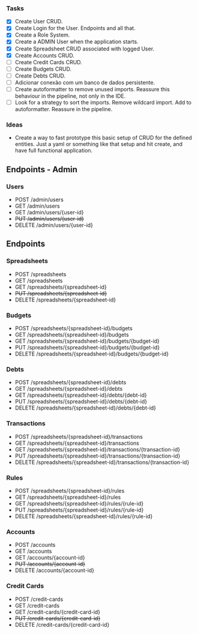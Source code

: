 <script src="https://kit.fontawesome.com/yourcode.js" crossorigin="anonymous"></script>
<i class="fas fa-band-aid"></i>
<i class="fas fa-cat"></i>
<i class="fas fa-dragon"></i>
<i class="far fa-clock"></i>
<i class="fas fa-clock"></i>
### Tasks

- [x] Create User CRUD.
- [x] Create Login for the User. Endpoints and all that.
- [x] Create a Role System.
- [x] Create a ADMIN User when the application starts.
- [x] Create Spreadsheet CRUD associated with logged User.
- [x] Create Accounts CRUD.
- [ ] Create Credit Cards CRUD.
- [ ] Create Budgets CRUD.
- [ ] Create Debts CRUD.
- [ ] Adicionar conexão com um banco de dados persistente.
- [ ] Create autoformatter to remove unused imports. Reassure this behaviour in the pipeline, not only in the IDE.
- [ ] Look for a strategy to sort the imports. Remove wildcard import. Add to autoformatter. Reassure in the pipeline.

### Ideas

- Create a way to fast prototype this basic setup of CRUD for the defined entities. Just a yaml or something like that setup and hit create, and have full functional application.

## Endpoints - Admin

### Users

- POST		/admin/users
- GET		/admin/users
- GET		/admin/users/{user-id}
- <s>PUT	/admin/users/{user-id}</s>
- DELETE	/admin/users/{user-id}

## Endpoints

### Spreadsheets

- POST		/spreadsheets
- GET		/spreadsheets
- GET		/spreadsheets/{spreadsheet-id}
- <s>PUT	/spreadsheets/{spreadsheet-id}</s>
- DELETE	/spreadsheets/{spreadsheet-id} 

### Budgets

- POST		/spreadsheets/{spreadsheet-id}/budgets
- GET		/spreadsheets/{spreadsheet-id}/budgets
- GET		/spreadsheets/{spreadsheet-id}/budgets/{budget-id}
- PUT		/spreadsheets/{spreadsheet-id}/budgets/{budget-id}
- DELETE	/spreadsheets/{spreadsheet-id}/budgets/{budget-id}

### Debts

- POST		/spreadsheets/{spreadsheet-id}/debts
- GET		/spreadsheets/{spreadsheet-id}/debts
- GET		/spreadsheets/{spreadsheet-id}/debts/{debt-id}
- PUT		/spreadsheets/{spreadsheet-id}/debts/{debt-id}
- DELETE	/spreadsheets/{spreadsheet-id}/debts/{debt-id}

### Transactions

- POST		/spreadsheets/{spreadsheet-id}/transactions
- GET		/spreadsheets/{spreadsheet-id}/transactions
- GET		/spreadsheets/{spreadsheet-id}/transactions/{transaction-id}
- PUT		/spreadsheets/{spreadsheet-id}/transactions/{transaction-id}
- DELETE	/spreadsheets/{spreadsheet-id}/transactions/{transaction-id}

### Rules

- POST		/spreadsheets/{spreadsheet-id}/rules
- GET		/spreadsheets/{spreadsheet-id}/rules
- GET		/spreadsheets/{spreadsheet-id}/rules/{rule-id}
- PUT		/spreadsheets/{spreadsheet-id}/rules/{rule-id}
- DELETE	/spreadsheets/{spreadsheet-id}/rules/{rule-id}

### Accounts

- POST		/accounts
- GET		/accounts
- GET		/accounts/{account-id}
- <s>PUT	/accounts/{account-id}</s>
- DELETE	/accounts/{account-id}

### Credit Cards

- POST		/credit-cards
- GET		/credit-cards
- GET		/credit-cards/{credit-card-id}
- <s>PUT	/credit-cards/{credit-card-id}</s>
- DELETE	/credit-cards/{credit-card-id}